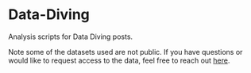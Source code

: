 # Data-Diving
Analysis scripts for Data Diving posts. 

Note some of the datasets used are not public. If you have questions or would like to request access to the data, feel free to reach out [here](https://michaeldberk.com/contact).
